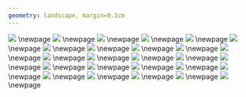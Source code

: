 ```yaml
---
geometry: landscape, margin=0.1cm
---
```


![](./build/images/colliders.svg)
\newpage
![](./build/images/graphics.svg)
\newpage
![](./build/images/collisions-powerups.svg)
\newpage
![](./build/images/utils.svg)
\newpage
![](./build/images/colliders-updateables.svg)
\newpage
![](./build/images/collisions-updateables.svg)
\newpage
![](./build/images/colliders-enemies.svg)
\newpage
![](./build/images/entities-enemies.svg)
\newpage
![](./build/images/collisions.svg)
\newpage
![](./build/images/entities-solids.svg)
\newpage
![](./build/images/entities-mario.svg)
\newpage
![](./build/images/entities-powerups.svg)
\newpage
![](./build/images/entities-entities.svg)
\newpage
![](./build/images/colliders-powerups.svg)
\newpage
![](./build/images/entities-updateables.svg)
\newpage
![](./build/images/entities-mario-status.svg)
\newpage
![](./build/images/game.svg)
\newpage
![](./build/images/colliders-invisibles.svg)
\newpage
![](./build/images/collisions-mario.svg)
\newpage
![](./build/images/collisions-enemies.svg)
\newpage
![](./build/images/colliders-mario.svg)
\newpage
![](./build/images/colliders-solids.svg)
\newpage
![](./build/images/entities-mario-actions.svg)
\newpage
![](./build/images/collisions-invisibles.svg)
\newpage
![](./build/images/loading.svg)
\newpage
![](./build/images/collisions-solids.svg)
\newpage
